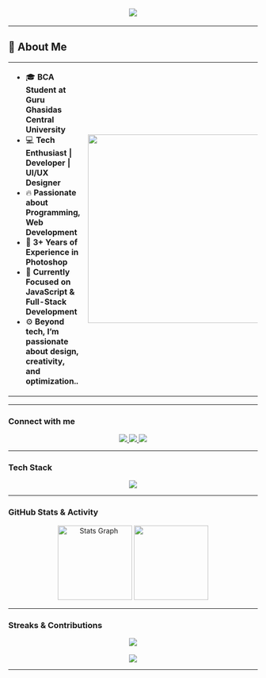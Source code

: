 <h1 align="center">
  <img src="https://readme-typing-svg.herokuapp.com?size=30&width=600&lines=Hello,+I'm+Mrinal+Bahadur+Daharia;Software+Developer+%7C+Tech+Enthusiast+%7C+UI/UX+Designer" />
</h1>

---

## 🚀 About Me

<table>
  <tr>
    <td>
      <ul>
        <li>🎓 <b>BCA Student at Guru Ghasidas Central University</b></li>
        <li>💻 <b>Tech Enthusiast | Developer | UI/UX Designer</b></li>
        <li>🔥 <b>Passionate about Programming, Web Development</b></li>
        <li>🎨 <b>3+ Years of Experience in Photoshop</b></li>
        <li>🌱 <b>Currently Focused on JavaScript & Full-Stack Development</b></li>
        <li>⚙️ <b> Beyond tech, I’m passionate about design, creativity, and optimization..</b></li>
      </ul>
    </td>
    <td>
       <img src="https://miro.medium.com/v2/resize:fit:875/1*gReLR6hZjwyBxHmfLN1AVw.gif" width="380px">
    </td>
  </tr>
</table>



---
### Connect with me

<p align="center">
  <a href="https://github.com/mrinal-daharia" target="_blank">
    <img src="https://img.shields.io/badge/GitHub-100000?style=for-the-badge&logo=github&logoColor=white" />
  </a>
  <a href="https://www.linkedin.com/in/mrinal-daharia" target="_blank">
    <img src="https://img.shields.io/badge/LinkedIn-0077B5?style=for-the-badge&logo=linkedin&logoColor=white" />
  </a>
  <a href="https://www.instagram.com/mrina_l_16" target="_blank">
    <img src="https://img.shields.io/badge/Instagram-E4405F?style=for-the-badge&logo=instagram&logoColor=white" />
  </a>
</p>

---

### Tech Stack

<p align="center">
  <img src="https://skillicons.dev/icons?i=c,cpp,java,python,mysql,html,css,js,github,figma,photoshop" />
</p>

---

### GitHub Stats & Activity

<p align="center">
  <img src="https://github-readme-stats.vercel.app/api?username=mrinal-daharia&show_icons=true&theme=dracula" height="150" alt="Stats Graph" />
  <img src="https://github-readme-stats.vercel.app/api/top-langs?username=mrinal-daharia&layout=compact&theme=dracula" height="150" />
</p>

---

### Streaks & Contributions

<p align="center">
  <img src="https://github-readme-streak-stats.herokuapp.com/?user=mrinal-daharia&theme=dracula" />
  <br><br>
  <img src="https://github-profile-summary-cards.vercel.app/api/cards/profile-details?username=mrinal-daharia&theme=dracula" />
</p>


---

